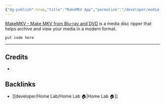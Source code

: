 ```yaml
---
{"dg-publish":true,"title":"MakeMKV App","permalink":"/developer/media-tools/make-mkv-ripper/","dgPassFrontmatter":true}
---
```



[MakeMKV - Make MKV from Blu-ray and DVD](https://makemkv.com/)[]() is a media disc ripper that helps archive and view your media in a modern format.

```shell
put code here
```

---
## Credits
- 

## Backlinks
- [[developer/Home Lab/Home Lab 🏠\|Home Lab 🏠]]